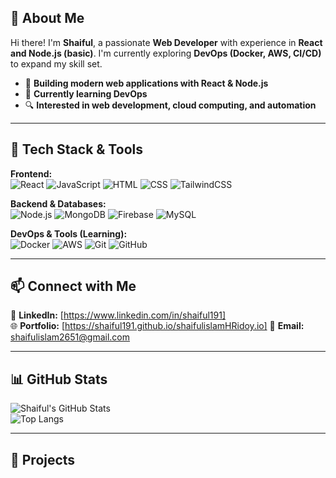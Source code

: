 ## **👋 About Me**  
Hi there! I'm **Shaiful**, a passionate **Web Developer** with experience in **React and Node.js (basic)**. I'm currently exploring **DevOps (Docker, AWS, CI/CD)** to expand my skill set.  

- 🚀 **Building modern web applications with React & Node.js**  
- 🎯 **Currently learning DevOps**  
- 🔍 **Interested in web development, cloud computing, and automation**  

---

## **🔧 Tech Stack & Tools**  
**Frontend:**  
![React](https://img.shields.io/badge/React-20232A?style=flat&logo=react) ![JavaScript](https://img.shields.io/badge/JavaScript-F7DF1E?style=flat&logo=javascript) ![HTML](https://img.shields.io/badge/HTML5-E34F26?style=flat&logo=html5) ![CSS](https://img.shields.io/badge/CSS3-1572B6?style=flat&logo=css3) ![TailwindCSS](https://img.shields.io/badge/TailwindCSS-38B2AC?style=flat&logo=tailwind-css)  

**Backend & Databases:**  
![Node.js](https://img.shields.io/badge/Node.js-43853D?style=flat&logo=node.js) ![MongoDB](https://img.shields.io/badge/MongoDB-4EA94B?style=flat&logo=mongodb) ![Firebase](https://img.shields.io/badge/Firebase-FFCA28?style=flat&logo=firebase) ![MySQL](https://img.shields.io/badge/MySQL-4479A1?style=flat&logo=mysql)  

**DevOps & Tools (Learning):**  
![Docker](https://img.shields.io/badge/Docker-2496ED?style=flat&logo=docker) ![AWS](https://img.shields.io/badge/AWS-232F3E?style=flat&logo=amazon-aws) ![Git](https://img.shields.io/badge/Git-F05032?style=flat&logo=git) ![GitHub](https://img.shields.io/badge/GitHub-181717?style=flat&logo=github)  

---

## **📫 Connect with Me**  
💼 **LinkedIn:** [https://www.linkedin.com/in/shaiful191]  
🌐 **Portfolio:** [https://shaiful191.github.io/shaifulislamHRidoy.io] 
📩 **Email:** shaifulislam2651@gmail.com 

---

## **📊 GitHub Stats**  
![Shaiful's GitHub Stats](https://github-readme-stats.vercel.app/api?username=Shaiful191&show_icons=true&theme=tokyonight)  
![Top Langs](https://github-readme-stats.vercel.app/api/top-langs/?username=Shaiful191&layout=compact&theme=tokyonight)  

---
## **🚀 Projects**    
